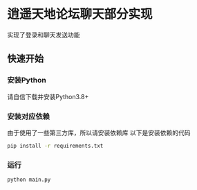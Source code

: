 # 逍遥天地论坛聊天部分实现
实现了登录和聊天发送功能
## 快速开始
### 安装Python
请自信下载并安装Python3.8+
### 安装对应依赖
由于使用了一些第三方库，所以请安装依赖库
以下是安装依赖的代码
```bash
pip install -r requirements.txt
```
### 运行
```bash
python main.py
```